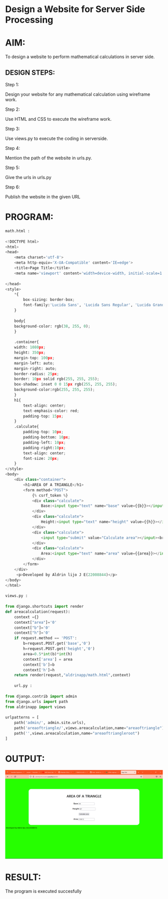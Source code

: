 # Design a Website for Server Side Processing

# AIM:

To design a website to perform mathematical calculations in server side.

## DESIGN STEPS:
Step 1:

Design your website for any mathematical calculation using wireframe work.

Step 2:

Use HTML and CSS to execute the wireframe work.

Step 3:

Use views.py to execute the coding in serverside.

Step 4:

Mention the path of the website in urls.py.

Step 5:

Give the urls in urls.py

Step 6:

Publish the website in the given URL



# PROGRAM:
```py
math.html :

<!DOCTYPE html>
<html>
<head>
    <meta charset='utf-8'>
    <meta http-equiv='X-UA-Compatible' content='IE=edge'>
    <title>Page Title</title>
    <meta name='viewport' content='width=device-width, initial-scale=1'>
    
</head>
<style>
    *{
        box-sizing: border-box;
        font-family:'Lucida Sans', 'Lucida Sans Regular', 'Lucida Grande', 'Lucida Sans Unicode', Geneva, Verdana, sans-serif
    }

    body{
    background-color: rgb(38, 255, 0);
    }

    .container{
    width: 1080px;
    height: 350px;
    margin-top: 100px;
    margin-left: auto;
    margin-right: auto;
    border-radius: 25px;
    border: 10px solid rgb(255, 255, 255);
    box-shadow: inset 0 0 15px rgb(255, 255, 255);
    background-color:rgb(255, 255, 255);
    }
    h1{
        text-align: center;
        text-emphasis-color: red;
        padding-top: 15px;
    }
    .calculate{
        padding-top: 10px;
        padding-bottom: 10px;
        padding-left: 10px;
        padding-right:10px;
        text-align: center;
        font-size: 20px;
    }
</style>
<body>
    <div class="container">
        <h1>AREA OF A TRIANGLE</h1>
        <form method="POST">
            {% csrf_token %}
            <div class="calculate"> 
                Base:<input type="text" name="base" value={{b}}></input><br/>
            </div>
            <div class="calculate">
                Height:<input type="text" name="height" value={{h}}></input><br/>
            </div>
            <div class="calculate">
                <input type="submit" value="Calculate area"></input><br/>
            </div>
            <div class="calculate">
                Area:<input type="text" name="area" value={{area}}></input>
            </div>
        </form>
    </div>
     <p>Developed by Aldrin lijo J E(22008844)</p>
</body>
</html>

views.py :

from django.shortcuts import render
def areacalculation(request): 
    context ={} 
    context["area"]='0' 
    context["b"]='0' 
    context["h"]='0' 
    if request.method == 'POST':
        b=request.POST.get('base','0')
        h=request.POST.get('height','0')
        area=0.5*int(b)*int(h)
        context['area'] = area
        context['b']=b
        context['h']=h
    return render(request,"aldrinapp/math.html",context)

    url.py :

from django.contrib import admin
from django.urls import path
from aldrinapp import views

urlpatterns = [
    path('admin/', admin.site.urls),
    path('areaoftriangle/',views.areacalculation,name="areaoftriangle"),
    path('',views.areacalculation,name="areaoftriangleroot")
]


```
# OUTPUT:
![output](/Screenshot_20230115_091300.png)

# RESULT:

The program is executed succesfully
